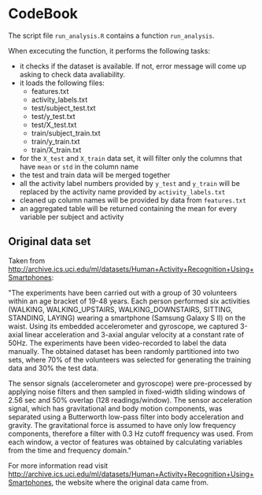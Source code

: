 CodeBook
========

The script file `run_analysis.R` contains a function `run_analysis`.

When excecuting the function, it performs the following tasks:
*  it checks if the dataset is available. If not, error message will come up asking to check data avaliability.
*  it loads the following files:
    -  features.txt
    -  activity_labels.txt
    -  test/subject_test.txt
    -  test/y_test.txt
    -  test/X_test.txt
    -  train/subject_train.txt
    -  train/y_train.txt
    -  train/X_train.txt
*  for the `X_test` and `X_train` data set, it will filter only the columns that have `mean` or `std` in the column name
*  the test and train data will be merged together
*  all the activity label numbers provided by `y_test` and `y_train` will be replaced by the activity name provided by `activity_labels.txt`
*  cleaned up column names will be provided by data from `features.txt`
*  an aggregated table will be returned containing the mean for every variable per subject and activity

Original data set
-----------------
Taken from http://archive.ics.uci.edu/ml/datasets/Human+Activity+Recognition+Using+Smartphones:

"The experiments have been carried out with a group of 30 volunteers within an age bracket of 19-48 years. Each person performed six activities (WALKING, WALKING_UPSTAIRS, WALKING_DOWNSTAIRS, SITTING, STANDING, LAYING) wearing a smartphone (Samsung Galaxy S II) on the waist. Using its embedded accelerometer and gyroscope, we captured 3-axial linear acceleration and 3-axial angular velocity at a constant rate of 50Hz. The experiments have been video-recorded to label the data manually. The obtained dataset has been randomly partitioned into two sets, where 70% of the volunteers was selected for generating the training data and 30% the test data. 

The sensor signals (accelerometer and gyroscope) were pre-processed by applying noise filters and then sampled in fixed-width sliding windows of 2.56 sec and 50% overlap (128 readings/window). The sensor acceleration signal, which has gravitational and body motion components, was separated using a Butterworth low-pass filter into body acceleration and gravity. The gravitational force is assumed to have only low frequency components, therefore a filter with 0.3 Hz cutoff frequency was used. From each window, a vector of features was obtained by calculating variables from the time and frequency domain."

For more information read visit http://archive.ics.uci.edu/ml/datasets/Human+Activity+Recognition+Using+Smartphones, the website where the original data came from. 
